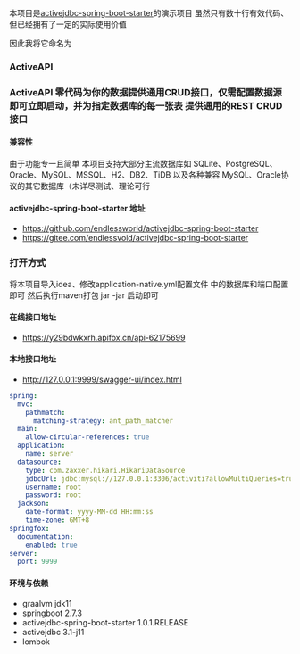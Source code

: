 

本项目是<a href="https://github.com/Endlessworld/activejdbc-spring-boot-starter">activejdbc-spring-boot-starter</a>的演示项目 
虽然只有数十行有效代码、但已经拥有了一定的实际使用价值

因此我将它命名为 <h3>ActiveAPI<h3/>
ActiveAPI 零代码为你的数据提供通用CRUD接口，仅需配置数据源即可立即启动，并为指定数据库的每一张表 提供通用的REST CRUD接口 
#### 兼容性
由于功能专一且简单 本项目支持大部分主流数据库如 SQLite、PostgreSQL、Oracle、MySQL、MSSQL、H2、DB2、TiDB 以及各种兼容 MySQL、Oracle协议的其它数据库（未详尽测试、理论可行

#### activejdbc-spring-boot-starter 地址
* https://github.com/endlessworld/activejdbc-spring-boot-starter
* https://gitee.com/endlessvoid/activejdbc-spring-boot-starter
### 打开方式
将本项目导入idea、修改application-native.yml配置文件 中的数据库和端口配置即可 然后执行maven打包 jar -jar 启动即可
#### 在线接口地址
* https://y29bdwkxrh.apifox.cn/api-62175699
#### 本地接口地址
* http://127.0.0.1:9999/swagger-ui/index.html
```yml
spring:
  mvc:
    pathmatch:
      matching-strategy: ant_path_matcher
  main:
    allow-circular-references: true
  application:
    name: server
  datasource:
    type: com.zaxxer.hikari.HikariDataSource
    jdbcUrl: jdbc:mysql://127.0.0.1:3306/activiti?allowMultiQueries=true&useUnicode=true&characterEncoding=UTF-8&zeroDateTimeBehavior=convertToNull&useSSL=false
    username: root
    password: root
  jackson:
    date-format: yyyy-MM-dd HH:mm:ss
    time-zone: GMT+8
springfox:
  documentation:
    enabled: true
server:
  port: 9999
```

#### 环境与依赖

* graalvm jdk11
* springboot 2.7.3
* activejdbc-spring-boot-starter 1.0.1.RELEASE
* activejdbc 3.1-j11
* lombok

